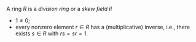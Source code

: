 A ring $R$ is a *division ring* or a *skew field* if 

- $1 \neq 0$;
- every nonzero element $r \in R$ has a (multiplicative) inverse, i.e., there exists $s \in R$ with $rs = sr = 1$.
